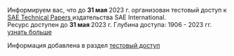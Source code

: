 <p>
    Информируем вас, что до <b> 31 мая </b> 2023 г. организован тестовый доступ к <a href="https://saemobilus.sae.org/search/" title="до 31 мая 2023 года"> SAE Technical Papers </a> издательства SAE International. &nbsp;
    <br>
    Ресурс доступен до <b> 31 мая </b> 2023 г. Глубина доступа: 1906 - 2023 гг.
    <a href="/more/2023.03.23_SAE_Technical_Papers.docx">узнать больше</a>
    <p>
    Информация добавлена в раздел <a href="/Restmp.html"> тестовый доступ </a>
    </p>
